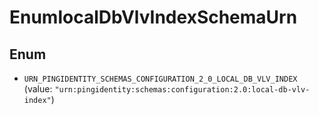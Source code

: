 

# EnumlocalDbVlvIndexSchemaUrn

## Enum


* `URN_PINGIDENTITY_SCHEMAS_CONFIGURATION_2_0_LOCAL_DB_VLV_INDEX` (value: `"urn:pingidentity:schemas:configuration:2.0:local-db-vlv-index"`)



